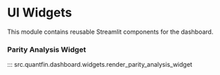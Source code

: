 # UI Widgets

This module contains reusable Streamlit components for the dashboard.

### Parity Analysis Widget

::: src.quantfin.dashboard.widgets.render_parity_analysis_widget